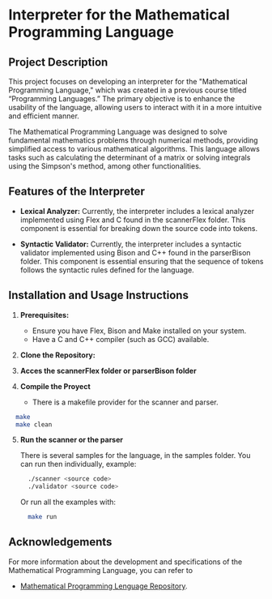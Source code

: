 # Interpreter for the Mathematical Programming Language

## Project Description

This project focuses on developing an interpreter for the "Mathematical Programming Language," which was created in a previous course titled “Programming Languages.” The primary objective is to enhance the usability of the language, allowing users to interact with it in a more intuitive and efficient manner.

The Mathematical Programming Language was designed to solve fundamental mathematics problems through numerical methods, providing simplified access to various mathematical algorithms. This language allows tasks such as calculating the determinant of a matrix or solving integrals using the Simpson's method, among other functionalities.

## Features of the Interpreter

- **Lexical Analyzer:** Currently, the interpreter includes a lexical analyzer implemented using Flex and C found in the scannerFlex folder. This component is essential for breaking down the source code into tokens.

- **Syntactic Validator:** Currently, the interpreter includes a syntactic validator implemented using Bison and C++ found in the parserBison folder. This component is essential ensuring that the sequence of tokens follows the syntactic rules defined for the language.

## Installation and Usage Instructions

1. **Prerequisites:**
   - Ensure you have Flex, Bison and Make installed on your system.
   - Have a C and C++ compiler (such as GCC) available.

2. **Clone the Repository:**

3. **Acces the scannerFlex folder or parserBison folder**

4.  **Compile the Proyect**
    - There is a makefile provider for the scanner and parser.   
   ```bash
     make
     make clean
   ```

5. **Run the scanner or the parser**

   There is several samples for the language, in the samples folder.
   You can run then individually, example:
   ```bash
     ./scanner <source code>
     ./validator <source code>
   ```
   Or run all the examples with:
   ```bash
     make run
   ```


## Acknowledgements
For more information about the development and specifications of the Mathematical Programming Language, you can refer to 
- [Mathematical Programming Lenguage Repository](https://github.com/gerardorosetti/programming_languages_project).

